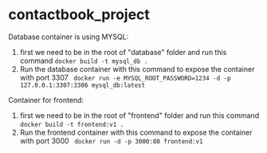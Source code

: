 # contactbook_project

Database container is using MYSQL:
1. first we need to be in the root of "database" folder and run this command
<code>docker build -t mysql_db . </code> 
2. Run the database container with this command to expose the container with port 3307
<code> docker run -e MYSQL_ROOT_PASSWORD=1234 -d -p 127.0.0.1:3307:3306 mysql_db:latest </code>

Container for frontend:
1. first we need to be in the root of "frontend" folder and run this command
<code>docker build -t frontend:v1 . </code> 
2. Run the frontend container with this command to expose the container with port 3000
<code> docker run -d -p 3000:80 frontend:v1 </code>
